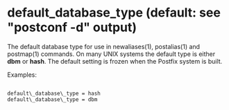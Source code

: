 # default_database_type (default: see "postconf -d" output)

The default database type for use in newaliases(1), postalias(1)
and postmap(1) commands. On many UNIX systems the default type is
either **dbm** or **hash**. The default setting is frozen
when the Postfix system is built.




Examples:




```

default\_database\_type = hash
default\_database\_type = dbm

```

